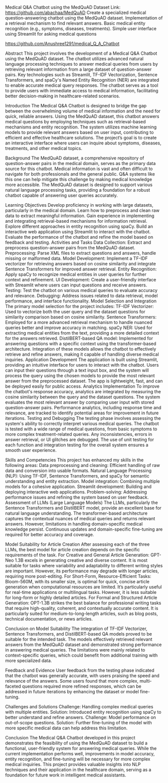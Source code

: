 Medical Q&A Chatbot using the MedQuAD Dataset Link: https://github.com/abachaa/MedQuAD Create a specialized medical question-answering chatbot using the MedQuAD dataset. Implementation of a retrieval mechanism to find relevant answers. Basic medical entity recognition (e.g., symptoms, diseases, treatments). Simple user interface using Streamlit for asking medical questions

https://github.com/Anushree1291/medical_Q_A_Chatbot

Abstract
This project involves the development of a Medical Q&A Chatbot using the MedQuAD dataset. The chatbot utilizes advanced natural language processing techniques to answer medical queries from users by retrieving relevant information from a large dataset of question-answer pairs. Key technologies such as Streamlit, TF-IDF Vectorization, Sentence Transformers, and spaCy's Named Entity Recognition (NER) are integrated to enable accurate medical query responses. The chatbot serves as a tool to provide users with immediate access to medical information, facilitating better decision-making in healthcare-related scenarios.


Introduction
The Medical Q&A Chatbot is designed to bridge the gap between the overwhelming volume of medical information and the need for quick, reliable answers. Using the MedQuAD dataset, this chatbot answers medical questions by employing techniques such as retrieval-based mechanisms and entity recognition. The system utilizes machine learning models to provide relevant answers based on user input, contributing to efficient and effective healthcare solutions. The project’s goal is to create an interactive interface where users can inquire about symptoms, diseases, treatments, and other medical topics.



Background
The MedQuAD dataset, a comprehensive repository of question-answer pairs in the medical domain, serves as the primary data source for this chatbot. Medical information is vast and often difficult to navigate for both professionals and the general public. Q&A systems like this one can help mitigate this challenge by making medical knowledge more accessible. The MedQuAD dataset is designed to support various natural language processing tasks, providing a foundation for a robust chatbot capable of answering user queries accurately.


Learning Objectives
Develop proficiency in working with large datasets, particularly in the medical domain.
Learn how to preprocess and clean raw data to extract meaningful information.
Gain experience in implementing and integrating retrieval-based mechanisms for information retrieval.
Explore different approaches in entity recognition using spaCy.
Build an interactive web application using Streamlit to interact with the chatbot.
Evaluate the performance of the chatbot and refine the model based on feedback and testing.
Activities and Tasks
Data Collection: Extract and preprocess question-answer pairs from the MedQuAD dataset.
Preprocessing: Parse XML files to extract questions and answers, handle missing or malformed data.
Model Development: Implement a TF-IDF vectorizer for retrieving answers based on cosine similarity and integrate Sentence Transformers for improved answer retrieval.
Entity Recognition: Apply spaCy to recognize medical entities in user queries for further context and refinement.
UI Development: Create a user-friendly interface with Streamlit where users can input questions and receive answers.
Testing: Test the chatbot on various medical queries to evaluate accuracy and relevance.
Debugging: Address issues related to data retrieval, model performance, and interface functionality.
Model Selection and Integration
The primary model selection for the project includes:
TF-IDF Vectorizer: Used to vectorize both the user query and the dataset questions for similarity comparison based on cosine similarity.
Sentence Transformers: Employed for a more advanced retrieval mechanism to handle nuanced queries better and improve accuracy in matching.
spaCy NER: Used for extracting medical entities from the text, providing a more detailed context for the answers retrieved.
DistilBERT-based QA model: Implemented for answering questions with a specific context using the transformer-based architecture.
Integration of these models allows the chatbot to effectively retrieve and refine answers, making it capable of handling diverse medical inquiries.
Application Development
The application is built using Streamlit, providing an intuitive interface for users to interact with the chatbot. Users can input their questions through a text input box, and the system will process the query using the chosen models to provide the most relevant answer from the preprocessed dataset. The app is lightweight, fast, and can be deployed easily for public access.
Analytics Implementation
To improve the chatbot's response accuracy, analytics are integrated by measuring the cosine similarity between the query and the dataset questions. The system evaluates the most relevant answer by comparing user input with stored question-answer pairs. Performance analytics, including response time and relevance, are tracked to identify potential areas for improvement in future iterations.
Testing and Debugging
The testing phase involves assessing the system's ability to correctly interpret various medical queries. The chatbot is tested with a wide range of medical questions, from basic symptoms to more complex treatment-related queries. Any inconsistencies, errors in answer retrieval, or UI glitches are debugged. The use of unit testing for each function and integration testing for the overall system ensures a smooth user experience.


Skills and Competencies
This project has enhanced my skills in the following areas:
Data preprocessing and cleaning: Efficient handling of raw data and conversion into usable formats.
Natural Language Processing (NLP): Using TF-IDF, Sentence Transformers, and spaCy for semantic understanding and entity extraction.
Model integration: Combining multiple models for a cohesive application.
Streamlit development: Building and deploying interactive web applications.
Problem-solving: Addressing performance issues and refining the system based on user feedback.
Assessment of LLMs (Large Language Models)
The LLMs, particularly the Sentence Transformers and DistilBERT model, provide an excellent base for natural language understanding. The transformer-based architecture captures the contextual nuances of medical queries and returns relevant answers. However, limitations in handling domain-specific medical knowledge persist. Continuous updates and domain-specific fine-tuning are required for better accuracy and coverage.

Model Suitability for Article Creation
After assessing each of the three LLMs, the best model for article creation depends on the specific requirements of the task.
For Creative and General Article Generation:
GPT-Neo 1.3B excels in generating creative and diverse content. It is most suitable for tasks where variability and adaptability to different writing styles are important. However, its performance may degrade with longer articles, requiring more post-editing.
For Short-Form, Resource-Efficient Tasks:
Bloom-560M, with its smaller size, is optimal for quick, concise article generation when computational resources are limited. It’s particularly useful for real-time applications or multilingual tasks. However, it is less suitable for long-form or highly detailed articles.
For Formal and Structured Article Generation:
OPT-1.3B strikes the best balance for professional writing tasks that require high-quality, coherent, and contextually accurate content. It is particularly suited for medium-to-long-length articles, such as blog posts, technical documentation, or news articles.

Conclusion on Model Suitability
The integration of TF-IDF Vectorizer, Sentence Transformers, and DistilBERT-based QA models proved to be suitable for the intended task. The models effectively retrieved relevant answers from the MedQuAD dataset and demonstrated strong performance in answering medical queries. The limitations were mainly related to context-specific queries, which could benefit from additional training with more specialized data.


Feedback and Evidence
User feedback from the testing phase indicated that the chatbot was generally accurate, with users praising the speed and relevance of the answers. Some users found that more complex, multi-faceted questions required more refined responses, which can be addressed in future iterations by enhancing the dataset or model fine-tuning.

Challenges and Solutions
Challenge: Handling complex medical queries with multiple entities.
Solution: Introduced entity recognition using spaCy to better understand and refine answers.
Challenge: Model performance on out-of-scope questions.
Solution: Further fine-tuning of the model with more specific medical data can help address this limitation.

Conclusion
The Medical Q&A Chatbot developed in this project demonstrates the feasibility of using the MedQuAD dataset to build a functional, user-friendly system for answering medical queries. While the current implementation performs well, improvements in model accuracy, entity recognition, and fine-tuning will be necessary for more complex medical inquiries. This project provides valuable insights into NLP techniques and their application in the healthcare domain, serving as a foundation for future work in intelligent medical assistants.

